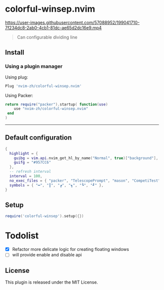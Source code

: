# colorful-winsep.nvim

https://user-images.githubusercontent.com/57088952/199041710-7f234dc8-2ab0-4cb1-81dc-ae65d2dc16e9.mp4
> Can configurable dividing line

## Install
### Using a plugin manager

Using plug:

```lua
Plug 'nvim-zh/colorful-winsep.nvim'
```

Using Packer:
```lua
return require("packer").startup( function(use)
 	use "nvim-zh/colorful-winsep.nvim"
 end
)
``` 

---
## Default configuration

```lua
{
  highlight = {
    guibg = vim.api.nvim_get_hl_by_name("Normal", true)["background"],
    guifg = "#957CC6"
  },
  -- refresh interval
  interval = 100,
  no_exec_files = { "packer", "TelescopePrompt", "mason", "CompetiTest" },
  symbols = { "━", "┃", "┏", "┓", "┗", "┛" },
}
```


## Setup

```lua
require('colorful-winsep').setup({})
```

# Todolist
- [x] Refactor more delicate logic for creating floating windows
- [ ] will provide enable and disable api

## License
This plugin is released under the MIT License.
